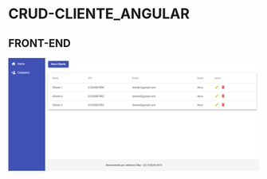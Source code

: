 # CRUD-CLIENTE_ANGULAR

## FRONT-END


![alt text](https://github.com/Jefersonjf/CRUD-CLIENTE_DOTNET/blob/main/DEMO-IMAGES/front-end.png?raw=true)
